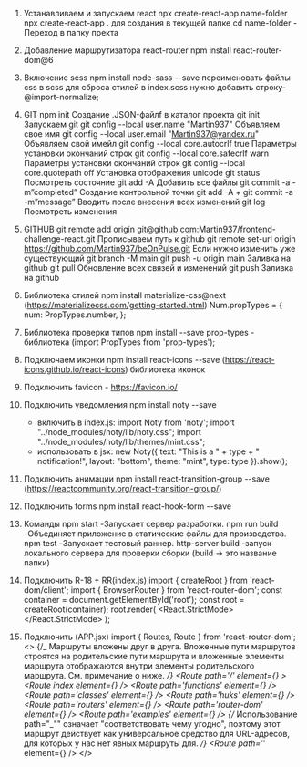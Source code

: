 1. Устанавливаем и запускаем react
   npx create-react-app name-folder
   npx create-react-app . для создания в текущей папке
   cd name-folder - Переход в папку пректа

2. Добавление маршрутизатора react-router
   npm install react-router-dom@6

3. Включение scss
   npm install node-sass --save
   переименовать файлы css в scss
   для сброса стилей в index.scss нужно добавить строку-@import-normalize;

4. GIT
   npm init Создание .JSON-файлf в каталог проекта
   git init Запускаем git
   git config --local user.name "Martin937" Объявляем свое имя
   git config --local user.email "Martin937@yandex.ru" Объявляем свой имейл
   git config --local core.autocrlf true Параметры установки окончаний строк
   git config --local core.safecrlf warn Параметры установки окончаний строк
   git config --local core.quotepath off Установка отображения unicode
   git status Посмотреть состояние
   git add -A Добавить все файлы
   git commit -a -m”completed” Создание контрольной точки
   git add -A + git commit -a -m”message” Вводить после внесения всех изменений
   git log Посмотреть изменения

5. GITHUB
   git remote add origin git@github.com:Martin937/frontend-challenge-react.git Прописываем путь к github
   git remote set-url origin https://github.com/Martin937/beOnPulse.git Если нужно изменить уже существующий
   git branch -M main
   git push -u origin main Заливка на github
   git pull Обновление всех связей и изменений
   git push Заливка на github

6. Библиотека стилей
   npm install materialize-css@next
   (https://materializecss.com/getting-started.html)
   Num.propTypes = {
   num: PropTypes.number,
   };

7. Библиотека проверки типов
   npm install --save prop-types - библиотека
   (import PropTypes from 'prop-types');

8. Подключаем иконки
   npm install react-icons --save
   (https://react-icons.github.io/react-icons) библиотека иконок

9. Подключить favicon - https://favicon.io/

10. Подключить уведомления
    npm install noty --save

    - включить в index.js:
      import Noty from 'noty';
      import "../node_modules/noty/lib/noty.css";
      import "../node_modules/noty/lib/themes/mint.css";
    - использовать в jsx:
      new Noty({ text: "This is a " + type + " notification!", layout: "bottom", theme: "mint", type: type }).show();

11. Подключить анимации
    npm install react-transition-group --save
    (https://reactcommunity.org/react-transition-group/)

12. Подключить forms
    npm install react-hook-form --save

13. Команды
    npm start -Запускает сервер разработки.
    npm run build -Объединяет приложение в статические файлы для производства.
    npm test -Запускает тестовый раннер.
    http-server build -запуск локального сервера для проверки сборки (build -> это название папки)

14. Подключить R-18 + RR(index.js)
    import { createRoot } from 'react-dom/client';
    import { BrowserRouter } from 'react-router-dom';
    const container = document.getElementById('root');
    const root = createRoot(container);
    root.render(
    <React.StrictMode>
    <BrowserRouter>
    <App />
    </BrowserRouter>
    </React.StrictMode>
    );
15. Подключить (APP.jsx)
    import { Routes, Route } from 'react-router-dom';
    <>
    <Routes>
    {/_ Маршруты вложены друг в друга. Вложенные пути маршрутов строятся на родительские пути маршрута и вложенные элементы маршрута отображаются внутри элементы родительского маршрута. См. примечание о <Outlet> ниже. _/}
    <Route
    path='/'
    element={<Layout navItemsData={navItemsData} showText={showText} />} >
    <Route index element={<Home />} />
    <Route path='functions' element={<Functions />} />
    <Route path='classes' element={<Classes />} />
    <Route path='huks' element={<Huks />} />
    <Route path='routers' element={<Routers />} />
    <Route path='router-dom' element={<RouterDom />} />
    <Route path='examples' element={<Examples />} />
    {/_ Использование path="_"" означает "соответствовать чему угодно", поэтому этот маршрут действует как универсальное средство для URL-адресов, для которых у нас нет явных маршруты для. _/}
    <Route path='_' element={<NoMatch />} />
    </Route>
    </Routes>
    </>
